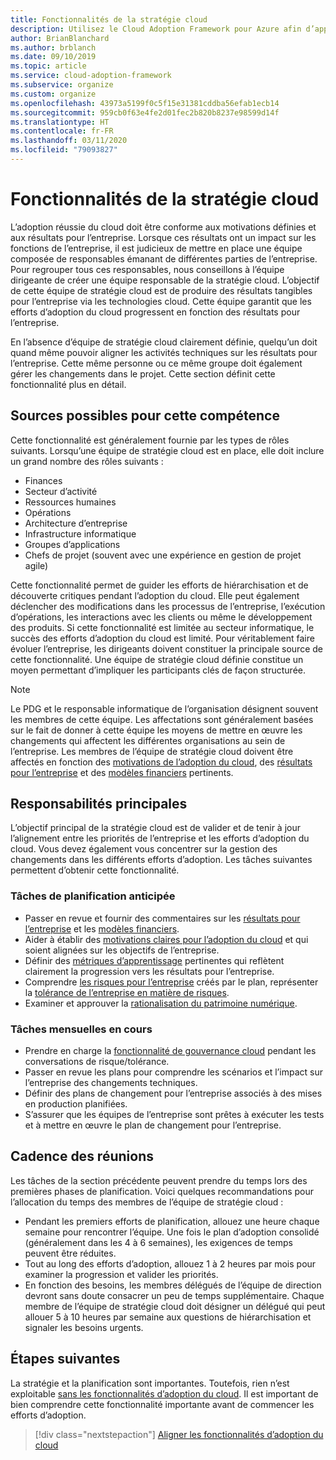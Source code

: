 ```yaml
---
title: Fonctionnalités de la stratégie cloud
description: Utilisez le Cloud Adoption Framework pour Azure afin d’apprendre à aligner les activités techniques sur les résultats opérationnels.
author: BrianBlanchard
ms.author: brblanch
ms.date: 09/10/2019
ms.topic: article
ms.service: cloud-adoption-framework
ms.subservice: organize
ms.custom: organize
ms.openlocfilehash: 43973a5199f0c5f15e31381cddba56efab1ecb14
ms.sourcegitcommit: 959cb0f63e4fe2d01fec2b820b8237e98599d14f
ms.translationtype: HT
ms.contentlocale: fr-FR
ms.lasthandoff: 03/11/2020
ms.locfileid: "79093827"
---
```

# <a name="cloud-strategy-capabilities"></a>Fonctionnalités de la stratégie cloud

L’adoption réussie du cloud doit être conforme aux motivations définies et aux résultats pour l’entreprise. Lorsque ces résultats ont un impact sur les fonctions de l’entreprise, il est judicieux de mettre en place une équipe composée de responsables émanant de différentes parties de l’entreprise. Pour regrouper tous ces responsables, nous conseillons à l’équipe dirigeante de créer une équipe responsable de la stratégie cloud. L’objectif de cette équipe de stratégie cloud est de produire des résultats tangibles pour l’entreprise via les technologies cloud. Cette équipe garantit que les efforts d’adoption du cloud progressent en fonction des résultats pour l’entreprise.

En l’absence d’équipe de stratégie cloud clairement définie, quelqu’un doit quand même pouvoir aligner les activités techniques sur les résultats pour l’entreprise. Cette même personne ou ce même groupe doit également gérer les changements dans le projet. Cette section définit cette fonctionnalité plus en détail.

## <a name="possible-sources-for-this-capability"></a>Sources possibles pour cette compétence

Cette fonctionnalité est généralement fournie par les types de rôles suivants. Lorsqu’une équipe de stratégie cloud est en place, elle doit inclure un grand nombre des rôles suivants :

- Finances
- Secteur d’activité
- Ressources humaines
- Opérations
- Architecture d’entreprise
- Infrastructure informatique
- Groupes d’applications
- Chefs de projet (souvent avec une expérience en gestion de projet agile)

Cette fonctionnalité permet de guider les efforts de hiérarchisation et de découverte critiques pendant l’adoption du cloud. Elle peut également déclencher des modifications dans les processus de l’entreprise, l’exécution d’opérations, les interactions avec les clients ou même le développement des produits. Si cette fonctionnalité est limitée au secteur informatique, le succès des efforts d’adoption du cloud est limité. Pour véritablement faire évoluer l’entreprise, les dirigeants doivent constituer la principale source de cette fonctionnalité. Une équipe de stratégie cloud définie constitue un moyen permettant d’impliquer les participants clés de façon structurée.

> [!NOTE]
> Le PDG et le responsable informatique de l’organisation désignent souvent les membres de cette équipe. Les affectations sont généralement basées sur le fait de donner à cette équipe les moyens de mettre en œuvre les changements qui affectent les différentes organisations au sein de l’entreprise. Les membres de l’équipe de stratégie cloud doivent être affectés en fonction des [motivations de l’adoption du cloud](../strategy/motivations.md), des [résultats pour l’entreprise](../strategy/business-outcomes/index.md) et des [modèles financiers](../strategy/financial-models.md) pertinents.

## <a name="key-responsibilities"></a>Responsabilités principales

L’objectif principal de la stratégie cloud est de valider et de tenir à jour l’alignement entre les priorités de l’entreprise et les efforts d’adoption du cloud. Vous devez également vous concentrer sur la gestion des changements dans les différents efforts d’adoption. Les tâches suivantes permettent d’obtenir cette fonctionnalité.

### <a name="early-planning-tasks"></a>Tâches de planification anticipée

- Passer en revue et fournir des commentaires sur les [résultats pour l’entreprise](../strategy/business-outcomes/index.md) et les [modèles financiers](../strategy/financial-models.md).
- Aider à établir des [motivations claires pour l’adoption du cloud](../strategy/motivations.md) et qui soient alignées sur les objectifs de l’entreprise.
- Définir des [métriques d’apprentissage](../strategy/learning-metrics.md) pertinentes qui reflètent clairement la progression vers les résultats pour l’entreprise.
- Comprendre [les risques pour l’entreprise](../govern/policy-compliance/risk-tolerance.md) créés par le plan, représenter la [tolérance de l’entreprise en matière de risques](../govern/policy-compliance/risk-tolerance.md).
- Examiner et approuver la [rationalisation du patrimoine numérique](../digital-estate/rationalize.md).

### <a name="ongoing-monthly-tasks"></a>Tâches mensuelles en cours

- Prendre en charge la [fonctionnalité de gouvernance cloud](./cloud-governance.md) pendant les conversations de risque/tolérance.
- Passer en revue les plans pour comprendre les scénarios et l’impact sur l’entreprise des changements techniques.
- Définir des plans de changement pour l’entreprise associés à des mises en production planifiées.
- S’assurer que les équipes de l’entreprise sont prêtes à exécuter les tests et à mettre en œuvre le plan de changement pour l’entreprise.

## <a name="meeting-cadence"></a>Cadence des réunions

Les tâches de la section précédente peuvent prendre du temps lors des premières phases de planification. Voici quelques recommandations pour l’allocation du temps des membres de l’équipe de stratégie cloud :

- Pendant les premiers efforts de planification, allouez une heure chaque semaine pour rencontrer l’équipe. Une fois le plan d’adoption consolidé (généralement dans les 4 à 6 semaines), les exigences de temps peuvent être réduites.
- Tout au long des efforts d’adoption, allouez 1 à 2 heures par mois pour examiner la progression et valider les priorités.
- En fonction des besoins, les membres délégués de l’équipe de direction devront sans doute consacrer un peu de temps supplémentaire. Chaque membre de l’équipe de stratégie cloud doit désigner un délégué qui peut allouer 5 à 10 heures par semaine aux questions de hiérarchisation et signaler les besoins urgents.

## <a name="next-steps"></a>Étapes suivantes

La stratégie et la planification sont importantes. Toutefois, rien n’est exploitable [sans les fonctionnalités d’adoption du cloud](./cloud-adoption.md). Il est important de bien comprendre cette fonctionnalité importante avant de commencer les efforts d’adoption.

> [!div class="nextstepaction"]
> [Aligner les fonctionnalités d’adoption du cloud](./cloud-adoption.md)
